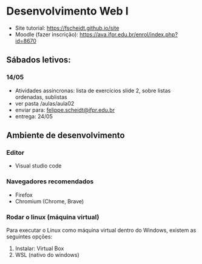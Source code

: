 # Desenvolvimento Web I
- Site tutorial: https://fscheidt.github.io/site
- Moodle (fazer inscrição): https://ava.ifpr.edu.br/enrol/index.php?id=8670

## Sábados letivos:

### 14/05
- Atividades assíncronas: lista de exercícios slide 2, sobre listas ordenadas, sublistas
- ver pasta /aulas/aula02
- enviar para: felippe.scheidt@ifpr.edu.br
- entrega: 24/05

## Ambiente de desenvolvimento

### Editor
- Visual studio code

### Navegadores recomendados
- Firefox
- Chromium (Chrome, Brave)

### Rodar o linux (máquina virtual)
Para executar o Linux como máquina virtual dentro do Windows, existem as seguintes opções:
1. Instalar: Virtual Box
1. WSL (nativo do windows)
